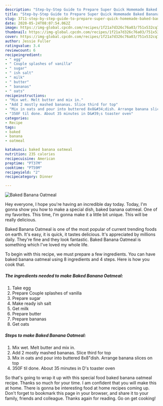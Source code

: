 ```yaml
---
description: "Step-by-Step Guide to Prepare Super Quick Homemade Baked Banana Oatmeal"
title: "Step-by-Step Guide to Prepare Super Quick Homemade Baked Banana Oatmeal"
slug: 3711-step-by-step-guide-to-prepare-super-quick-homemade-baked-banana-oatmeal
date: 2020-05-24T08:07:54.062Z
image: https://img-global.cpcdn.com/recipes/1f21a7d326c76a03/751x532cq70/baked-banana-oatmeal-recipe-main-photo.jpg
thumbnail: https://img-global.cpcdn.com/recipes/1f21a7d326c76a03/751x532cq70/baked-banana-oatmeal-recipe-main-photo.jpg
cover: https://img-global.cpcdn.com/recipes/1f21a7d326c76a03/751x532cq70/baked-banana-oatmeal-recipe-main-photo.jpg
author: Jessie Fuller
ratingvalue: 3.4
reviewcount: 6
recipeingredient:
- " egg"
- " Couple splashes of vanilla"
- " sugar"
- " ish salt"
- " milk"
- " butter"
- " bananas"
- " oats"
recipeinstructions:
- "Mix wet. Melt butter and mix in."
- "Add 2 mostly mashed bananas. Slice third for top"
- "Mix in oats and pour into buttered 8x8&#34;dish. Arrange banana slices on top"
- "350F til done. About 35 minutes in D&#39;s toaster oven"
categories:
- Recipe
tags:
- baked
- banana
- oatmeal

katakunci: baked banana oatmeal 
nutrition: 235 calories
recipecuisine: American
preptime: "PT37M"
cooktime: "PT59M"
recipeyield: "2"
recipecategory: Dinner

---
```



![Baked Banana Oatmeal](https://img-global.cpcdn.com/recipes/1f21a7d326c76a03/751x532cq70/baked-banana-oatmeal-recipe-main-photo.jpg)

Hey everyone, I hope you're having an incredible day today. Today, I'm gonna show you how to make a special dish, baked banana oatmeal. One of my favorites. This time, I'm gonna make it a little bit unique. This will be really delicious.



Baked Banana Oatmeal is one of the most popular of current trending foods on earth. It's easy, it is quick, it tastes delicious. It's appreciated by millions daily. They're fine and they look fantastic. Baked Banana Oatmeal is something which I've loved my whole life.


To begin with this recipe, we must prepare a few ingredients. You can have baked banana oatmeal using 8 ingredients and 4 steps. Here is how you cook that.

<!--inarticleads1-->

##### The ingredients needed to make Baked Banana Oatmeal:

1. Take  egg
1. Prepare  Couple splashes of vanilla
1. Prepare  sugar
1. Make ready  ish salt
1. Get  milk
1. Prepare  butter
1. Prepare  bananas
1. Get  oats




<!--inarticleads2-->

##### Steps to make Baked Banana Oatmeal:

1. Mix wet. Melt butter and mix in.
1. Add 2 mostly mashed bananas. Slice third for top
1. Mix in oats and pour into buttered 8x8&#34;dish. Arrange banana slices on top
1. 350F til done. About 35 minutes in D&#39;s toaster oven




So that's going to wrap it up with this special food baked banana oatmeal recipe. Thanks so much for your time. I am confident that you will make this at home. There is gonna be interesting food at home recipes coming up. Don't forget to bookmark this page in your browser, and share it to your family, friends and colleague. Thanks again for reading. Go on get cooking!
